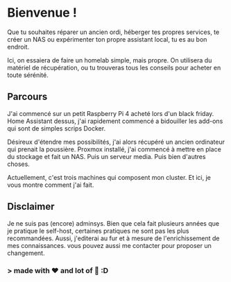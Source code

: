 # Bienvenue !

Que tu souhaites réparer un ancien ordi, héberger tes propres services, te créer un NAS ou expérimenter ton propre assistant local, tu es au bon endroit. 

Ici, on essaiera de faire un homelab simple, mais propre. On utilisera du matériel de récupération, ou tu trouveras tous les conseils pour acheter en toute sérénité.

## Parcours

J'ai commencé sur un petit Raspberry Pi 4 acheté lors d'un black friday. Home Assistant dessus, j'ai rapidement commencé a bidouiller les add-ons qui sont de simples scrips Docker. 

Désireux d'étendre mes possibilités, j'ai alors récupéré un ancien ordinateur qui prenait la poussière. Proxmox installé, j'ai commencé à mettre en place du stockage et fait un NAS. Puis un serveur media. Puis bien d'autres choses.

Actuellement, c'est trois machines qui composent mon cluster. Et ici, je vous montre comment j'ai fait.

## Disclaimer

Je ne suis pas (encore) adminsys. Bien que cela fait plusieurs années que je pratique le self-host, certaines pratiques ne sont pas les plus recommandées. Aussi, j'editerai au fur et à mesure de l'enrichissement de mes connaissances. 
vous pouvez aussi me contacter pour proposer un changement. 

### > made with :heart: and lot of :tea: :D
